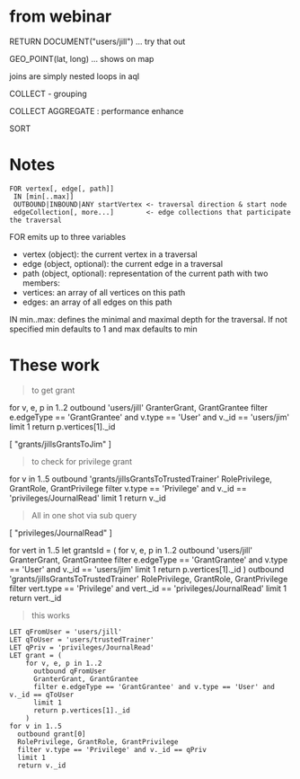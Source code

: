 

# from webinar

RETURN DOCUMENT("users/jill") ... try that out

GEO_POINT(lat, long) ... shows on map

joins are simply nested loops in aql

COLLECT - grouping

COLLECT AGGREGATE : performance enhance

SORT


# Notes


```
FOR vertex[, edge[, path]]
 IN [min[..max]]
 OUTBOUND|INBOUND|ANY startVertex <- traversal direction & start node
 edgeCollection[, more...]        <- edge collections that participate the traversal
```

FOR emits up to three variables
* vertex (object): the current vertex in a traversal
* edge (object, optional): the current edge in a traversal
* path (object, optional): representation of the current path with two members:
* vertices: an array of all vertices on this path
* edges: an array of all edges on this path

IN min..max: defines the minimal and maximal depth for the
traversal. If not specified min defaults to 1 and max defaults to min


# These work

> to get grant

for v, e, p in 1..2
  outbound 'users/jill'
  GranterGrant, GrantGrantee
  filter e.edgeType == 'GrantGrantee' and v.type == 'User' and v._id == 'users/jim'
  limit 1
  return p.vertices[1]._id

[
  "grants/jillsGrantsToJim"
]

> to check for privilege grant

for v in 1..5
  outbound 'grants/jillsGrantsToTrustedTrainer'
  RolePrivilege, GrantRole, GrantPrivilege
  filter v.type == 'Privilege' and v._id == 'privileges/JournalRead'
  limit 1
  return v._id



> All in one shot via sub query

[
  "privileges/JournalRead"
]

for vert in 1..5
  let grantsId = (
    for v, e, p in 1..2
      outbound 'users/jill'
      GranterGrant, GrantGrantee
      filter e.edgeType == 'GrantGrantee' and v.type == 'User' and v._id == 'users/jim'
      limit 1
      return p.vertices[1]._id
  )
  outbound 'grants/jillsGrantsToTrustedTrainer'
  RolePrivilege, GrantRole, GrantPrivilege
  filter vert.type == 'Privilege' and vert._id == 'privileges/JournalRead'
  limit 1
  return vert._id

> this works
```
LET qFromUser = 'users/jill'
LET qToUser = 'users/trustedTrainer'
LET qPriv = 'privileges/JournalRead'
LET grant = (
    for v, e, p in 1..2
      outbound qFromUser
      GranterGrant, GrantGrantee
      filter e.edgeType == 'GrantGrantee' and v.type == 'User' and v._id == qToUser
      limit 1
      return p.vertices[1]._id
    )
for v in 1..5
  outbound grant[0]
  RolePrivilege, GrantRole, GrantPrivilege
  filter v.type == 'Privilege' and v._id == qPriv
  limit 1
  return v._id
```

